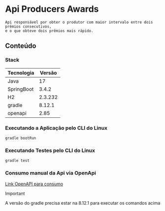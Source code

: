 # Api Producers Awards

    Api responsável por obter o produtor com maior intervalo entre dois prêmios consecutivos,
    e o que obteve dois prêmios mais rápido.

## Conteúdo

### Stack

| Tecnologia | Versão  |
|------------|---------|
| Java       | 17      |
| SpringBoot | 3.4.2   |
| H2         | 2.3.232 |
| gradle     | 8.12.1  |
| openapi    | 2.85    |

### Executando a Aplicação pelo CLI do Linux

    gradle bootRun

### Executando Testes pelo CLI do Linux

    gradle test

### Consumo manual da Api via OpenApi

[Link OpenAPI para consumo](http://localhost:8080/swagger-ui/index.html)

> [!IMPORTANT]  
> A versão do gradle precisa estar na 8.12.1 para executar os comandos acima
